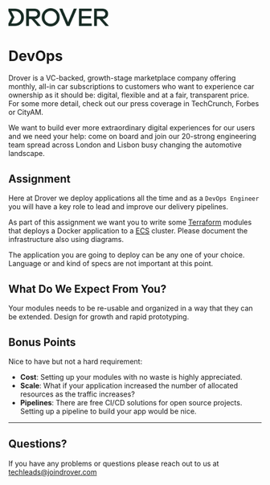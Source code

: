 <img src="./static/drover-logo.svg" width="200">

# DevOps

Drover is a VC-backed, growth-stage marketplace company offering monthly, all-in car subscriptions to customers who want to experience car ownership as it should be: digital, flexible and at a fair, transparent price. For some more detail, check out our press coverage in TechCrunch, Forbes or CityAM.

We want to build ever more extraordinary digital experiences for our users and we need your help: come on board and join our 20-strong engineering team spread across London and Lisbon busy changing the automotive landscape.

## Assignment

Here at Drover we deploy applications all the time and as a `DevOps Engineer` you will have a key role to lead and improve our delivery pipelines.

As part of this assignment we want you to write some [Terraform](https://www.terraform.io/) modules that deploys a Docker application to a [ECS](https://aws.amazon.com/ecs/) cluster. Please document the infrastructure also using diagrams.

The application you are going to deploy can be any one of your choice. Language or and kind of specs are not important at this point.

## What Do We Expect From You?
Your modules needs to be re-usable and organized in a way that they can be extended. Design for growth and rapid prototyping.

## Bonus Points
Nice to have but not a hard requirement:

* **Cost**: Setting up your modules with no waste is highly appreciated.
* **Scale**: What if your application increased the number of allocated resources as the traffic increases?
* **Pipelines**: There are free CI/CD solutions for open source projects. Setting up a pipeline to build your app would be nice.


------

## Questions?

If you have any problems or questions please reach out to us at techleads@joindrover.com
